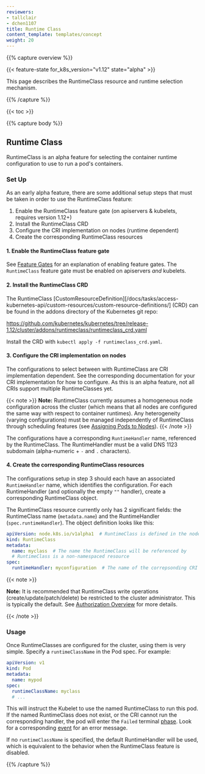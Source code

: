 ```yaml
---
reviewers:
- tallclair
- dchen1107
title: Runtime Class
content_template: templates/concept
weight: 20
---
```


{{% capture overview %}}

{{< feature-state for_k8s_version="v1.12" state="alpha" >}}

This page describes the RuntimeClass resource and runtime selection mechanism.

{{% /capture %}}

{{< toc >}}

{{% capture body %}}

## Runtime Class

RuntimeClass is an alpha feature for selecting the container runtime configuration to use to run a
pod's containers.

### Set Up

As an early alpha feature, there are some additional setup steps that must be taken in order to use
the RuntimeClass feature:

1. Enable the RuntimeClass feature gate (on apiservers & kubelets, requires version 1.12+)
2. Install the RuntimeClass CRD
3. Configure the CRI implementation on nodes (runtime dependent)
4. Create the corresponding RuntimeClass resources

#### 1. Enable the RuntimeClass feature gate

See [Feature Gates](/docs/reference/command-line-tools-reference/feature-gates/) for an explanation
of enabling feature gates. The `RuntimeClass` feature gate must be enabled on apiservers _and_
kubelets.

#### 2. Install the RuntimeClass CRD

The RuntimeClass [CustomResourceDefinition][/docs/tasks/access-kubernetes-api/custom-resources/custom-resource-definitions/] (CRD) can be found in the addons directory of the
Kubernetes git repo:

https://github.com/kubernetes/kubernetes/tree/release-1.12/cluster/addons/runtimeclass/runtimeclass_crd.yaml

Install the CRD with `kubectl apply -f runtimeclass_crd.yaml`.

[CustiomResourceDefinition]: /docs/concepts/extend-kubernetes/api-extension/custom-resources/#customresourcedefinitions

#### 3. Configure the CRI implementation on nodes

The configurations to select between with RuntimeClass are CRI implementation dependent. See the
corresponding documentation for your CRI implementation for how to configure. As this is an alpha
feature, not all CRIs support multiple RuntimeClasses yet.

{{< note >}}
**Note:** RuntimeClass currently assumes a homogeneous node configuration across the cluster
(which means that all nodes are configured the same way with respect to container runtimes). Any heterogeneity (varying configurations) must be
managed independently of RuntimeClass through scheduling features (see [Assigning Pods to
Nodes](/docs/concepts/configuration/assign-pod-node/)).
{{< /note >}}

The configurations have a corresponding `RuntimeHandler` name, referenced by the RuntimeClass. The
RuntimeHandler must be a valid DNS 1123 subdomain (alpha-numeric + `-` and `.` characters).

#### 4. Create the corresponding RuntimeClass resources

The configurations setup in step 3 should each have an associated `RuntimeHandler` name, which
identifies the configuration. For each RuntimeHandler (and optionally the empty `""` handler),
create a corresponding RuntimeClass object.

The RuntimeClass resource currently only has 2 significant fields: the RuntimeClass name
(`metadata.name`) and the RuntimeHandler (`spec.runtimeHandler`). The object definition looks like this:

```yaml
apiVersion: node.k8s.io/v1alpha1  # RuntimeClass is defined in the node.k8s.io API group
kind: RuntimeClass
metadata:
  name: myclass  # The name the RuntimeClass will be referenced by
  # RuntimeClass is a non-namespaced resource
spec:
  runtimeHandler: myconfiguration  # The name of the correpsonding CRI configuration
```


{{< note >}}

**Note:** It is recommended that RuntimeClass write operations (create/update/patch/delete) be
restricted to the cluster administrator. This is typically the default. See [Authorization
Overview](https://kubernetes.io/docs/reference/access-authn-authz/authorization/) for more details.

{{< /note >}}

### Usage

Once RuntimeClasses are configured for the cluster, using them is very simple. Specify a
`runtimeClassName` in the Pod spec. For example:

```yaml
apiVersion: v1
kind: Pod
metadata:
  name: mypod
spec:
  runtimeClassName: myclass
  # ...
```

This will instruct the Kubelet to use the named RuntimeClass to run this pod. If the named
RuntimeClass does not exist, or the CRI cannot run the corresponding handler, the pod will enter the
`Failed` terminal [phase](/docs/concepts/workloads/pods/pod-lifecycle/#pod-phase). Look for a
corresponding [event](/docs/tasks/debug-application-cluster/debug-application-introspection/) for an
error message.

If no `runtimeClassName` is specified, the default RuntimeHandler will be used, which is equivalent
to the behavior when the RuntimeClass feature is disabled.

{{% /capture %}}
